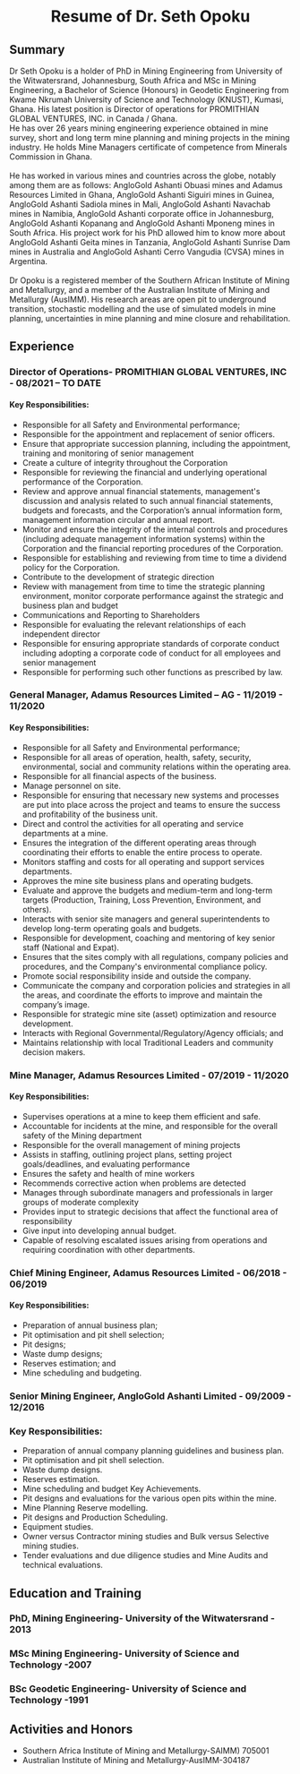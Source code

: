 <h1 align="center">Resume of Dr. Seth Opoku</h1>

##  Summary

Dr Seth Opoku is a holder of PhD in Mining Engineering from University of the Witwatersrand, Johannesburg, South Africa and MSc in Mining Engineering, a Bachelor of Science (Honours) in Geodetic Engineering from Kwame Nkrumah University of Science and Technology (KNUST), Kumasi, Ghana. His latest position is Director of operations for PROMITHIAN GLOBAL VENTURES, INC. in Canada / Ghana.<br/>
He has over 26 years mining engineering experience obtained in mine survey, short and long term mine planning and mining projects in the mining industry. He holds Mine Managers certificate of competence from Minerals Commission in Ghana. 
<br/><br/>
He has worked in various mines and countries across the globe, notably among them are as follows: AngloGold Ashanti Obuasi mines and Adamus Resources Limited in Ghana, AngloGold Ashanti Siguiri mines in Guinea, AngloGold Ashanti Sadiola mines in Mali, AngloGold Ashanti Navachab mines in Namibia, AngloGold Ashanti corporate office in Johannesburg, AngloGold Ashanti Kopanang and AngloGold Ashanti Mponeng mines in South Africa. His project work for his PhD allowed him to know more about AngloGold Ashanti Geita mines in Tanzania, AngloGold Ashanti Sunrise Dam mines in Australia and AngloGold Ashanti Cerro Vangudia (CVSA) mines in Argentina.
<br/><br/>
Dr Opoku is a registered member of the Southern African Institute of Mining and Metallurgy, and a member of the Australian Institute of Mining and Metallurgy (AusIMM). His research areas are open pit to underground transition, stochastic modelling and the use of simulated models in mine planning, uncertainties in mine planning and mine closure and rehabilitation.

##  Experience

### Director of Operations- PROMITHIAN GLOBAL VENTURES, INC   - 08/2021 – TO DATE 
#### Key Responsibilities: <br/>
-	Responsible for all Safety and Environmental performance;
-	Responsible for the appointment and replacement of senior officers.
-	Ensure that appropriate succession planning, including the appointment, training and monitoring of senior management
-	Create a culture of integrity throughout the Corporation
- Responsible for reviewing the financial and underlying operational performance of the Corporation.
- Review and approve annual financial statements, management's discussion and analysis related to such annual financial statements, budgets and forecasts, and the Corporation’s  annual information form, management information circular and annual report.
-	Monitor and ensure the integrity of the internal controls and procedures (including adequate management information systems) within the Corporation and the financial reporting procedures of the Corporation. 
-	Responsible for establishing and reviewing from time to time a dividend policy for the Corporation.
-	Contribute to the development of strategic direction 
-	Review with management from time to time the strategic planning environment, monitor corporate performance against the strategic and business plan and budget 
-	Communications and Reporting to Shareholders
-	Responsible for evaluating the relevant relationships of each independent director 
-	Responsible for ensuring appropriate standards of corporate conduct including adopting a corporate code of conduct for all employees and senior management
-	Responsible for performing such other functions as prescribed by law.

 
### General Manager, Adamus Resources Limited – AG     - 11/2019 - 11/2020
#### Key Responsibilities:
-	Responsible for all Safety and Environmental performance;
-	Responsible for all areas of operation, health, safety, security, environmental, social and community relations within the operating area.
-	Responsible for all financial aspects of the business.
-	Manage personnel on site.
-	Responsible for ensuring that necessary new systems and processes are put into place across the project and teams to ensure the success and profitability of the business unit.
-	Direct and control the activities for all operating and service departments at a mine.
-	Ensures the integration of the different operating areas through coordinating their efforts to enable the entire process to operate.
-	Monitors staffing and costs for all operating and support services departments.
-	Approves the mine site business plans and operating budgets.
-	Evaluate and approve the budgets and medium-term and long-term targets (Production, Training, Loss Prevention, Environment, and others).
-	Interacts with senior site managers and general superintendents to develop long-term operating goals and budgets.
-	Responsible for development, coaching and mentoring of key senior staff (National and Expat).
-	Ensures that the sites comply with all regulations, company policies and procedures, and the Company's environmental compliance policy.
-	Promote social responsibility inside and outside the company.
-	Communicate the company and corporation policies and strategies in all the areas, and coordinate the efforts to improve and maintain the company’s image.
-	Responsible for strategic mine site (asset) optimization and resource development.
-	Interacts with Regional Governmental/Regulatory/Agency officials; and
-	Maintains relationship with local Traditional Leaders and community decision makers. 

### Mine Manager, Adamus Resources Limited   - 07/2019 - 11/2020

#### Key Responsibilities:
-	Supervises operations at a mine to keep them efficient and safe.
-	Accountable for incidents at the mine, and responsible for the overall safety of the Mining department
-	Responsible for the overall management of mining projects
-	Assists in staffing, outlining project plans, setting project goals/deadlines, and evaluating performance
-	Ensures the safety and health of mine workers
-	Recommends corrective action when problems are detected
-	Manages through subordinate managers and professionals in larger groups of moderate complexity
-	Provides input to strategic decisions that affect the functional area of responsibility
-	Give input into developing annual budget.
-	Capable of resolving escalated issues arising from operations and requiring coordination with other departments.

###  Chief Mining Engineer, Adamus Resources Limited      - 06/2018 - 06/2019
#### Key Responsibilities:
-	Preparation of annual business plan;
-	Pit optimisation and pit shell selection;
-	Pit designs;
-	Waste dump designs;
-	Reserves estimation; and
-	Mine scheduling and budgeting.

###  Senior Mining Engineer, AngloGold Ashanti Limited - 09/2009 - 12/2016
### Key Responsibilities:
-	Preparation of annual company planning guidelines and business plan.
-	Pit optimisation and pit shell selection.
-	Waste dump designs.
-	Reserves estimation.
-	Mine scheduling and budget Key Achievements.
-	Pit designs and evaluations for the various open pits within the mine.
-	Mine Planning Reserve modelling.
-	Pit designs and Production Scheduling.
- Equipment studies.
-	Owner versus Contractor mining studies and Bulk versus Selective mining studies.
-	Tender evaluations and due diligence studies and Mine Audits and technical evaluations.

## Education and Training
### PhD, Mining Engineering- University of the Witwatersrand - 2013
    
### MSc Mining Engineering- University of Science and Technology  -2007

### BSc Geodetic Engineering- University of Science and Technology  -1991 

## Activities and Honors
- Southern Africa Institute of Mining and Metallurgy-SAIMM) 705001 
- Australian Institute of Mining and Metallurgy-AusIMM-304187


<!---
sethOpoku/sethOpoku is a ✨ special ✨ repository because its `README.md` (this file) appears on your GitHub profile.
You can click the Preview link to take a look at your changes.
--->
